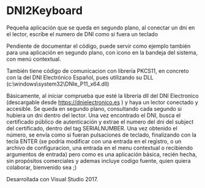 # DNI2Keyboard
Pequeña aplicación que se queda en segundo plano, al conectar un dni en el lector, escribe el numero de DNI como si fuera un teclado

Pendiente de documentar el código, puede servir como ejemplo también para una aplicación en segundo plano, con icono en la bandeja del sistema, con menú contextual.

También tiene código de comunicacion con librería PKCS11, en concreto con la del DNI Electrónico Español, pues utilizando su DLL (c:\windows\system32\DNIe_P11_x64.dll) 

Básicamente, al iniciar comprueba que esté la librería dll del DNI Electronico (descargable desde https://dnielectronico.es ) y haya un lector conectado y accesible. 
Se queda en segundo plano, consultando cada segundo si hubiera un dni dentro del lector. 
Una vez encontrado el DNI, busca el certificado público de autenticación y extrae el numero del dni del subject del certificado, dentro del tag SERIALNUMBER. 
Una vez obtenido el número, se envía como si fueran pulsaciones de teclado, finalizando con la tecla ENTER (se podría modificar con una entrada en el registro, o un archivo de configuracion, una entrada en el menu contextual o recibiendo argumentos de entrada) pero como es una aplicación básica, recién hecha, sin propósitos comerciales y ademas incluye codigo fuente, quien quiera colaborar, bienvenido sea ;)

Desarrollada con Visual Studio 2017.

